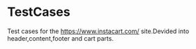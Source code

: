 # TestCases
Test cases for the https://www.instacart.com/ site.Devided into header,content,footer and cart parts.
